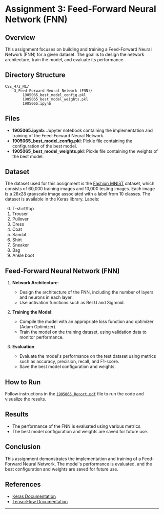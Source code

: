 # Assignment 3: Feed-Forward Neural Network (FNN)

## Overview

This assignment focuses on building and training a Feed-Forward Neural Network (FNN) for a given dataset. The goal is to design the network architecture, train the model, and evaluate its performance.

## Directory Structure

```
CSE_472_ML/
    3_Feed-Forward Neural Network (FNN)/
        1905065_best_model_config.pkl
        1905065_best_model_weights.pkl
        1905065.ipynb
```

## Files

- **1905065.ipynb**: Jupyter notebook containing the implementation and training of the Feed-Forward Neural Network.
- **1905065_best_model_config.pkl**: Pickle file containing the configuration of the best model.
- **1905065_best_model_weights.pkl**: Pickle file containing the weights of the best model.

## Dataset
<!-- https://www.kaggle.com/datasets/zalando-research/fashionmnist -->
The dataset used for this assignment is the [Fashion MNIST](https://www.kaggle.com/datasets/zalando-research/fashionmnist) dataset, which consists of 60,000 training images and 10,000 testing images. Each image is a 28x28 grayscale image associated with a label from 10 classes. The dataset is available in the Keras library.
Labels:

0. T-shirt/top  
1. Trouser
2. Pullover
3. Dress
4. Coat
5. Sandal
6. Shirt
7. Sneaker
8. Bag
9. Ankle boot


## Feed-Forward Neural Network (FNN)

1. **Network Architecture**:
    - Design the architecture of the FNN, including the number of layers and neurons in each layer.
    - Use activation functions such as ReLU and Sigmoid.

2. **Training the Model**:
    - Compile the model with an appropriate loss function and optimizer (Adam Optimizer).
    - Train the model on the training dataset, using validation data to monitor performance.

3. **Evaluation**:
    - Evaluate the model's performance on the test dataset using metrics such as accuracy, precision, recall, and F1-score.
    - Save the best model configuration and weights.

## How to Run

Follow instructions in the [`1905065_Report.pdf`](./1905065_Report.pdf) file to run the code and visualize the results.


## Results

- The performance of the FNN is evaluated using various metrics.
- The best model configuration and weights are saved for future use.

## Conclusion

This assignment demonstrates the implementation and training of a Feed-Forward Neural Network. The model's performance is evaluated, and the best configuration and weights are saved for future use.

## References

- [Keras Documentation](https://keras.io/)
- [TensorFlow Documentation](https://www.tensorflow.org/)

---
